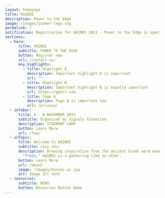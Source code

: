 ```yaml
---
layout: homepage
title: KAINOS
description: Power to the Edge
image: /images/isomer-logo.svg
permalink: /
notification: Registration for KAINOS 2023 - Power to the Edge is open now!
sections:
  - hero:
      title: KAINOS
      subtitle: POWER TO THE EDGE
      button: Register now
      url: /contact-us/
      key_highlights:
        - title: Highlight A
          description: Important highlight A is important
          url: ""
        - title: Highlight B
          description: Important highlight B is equally important
          url: https://gmail.com
        - title: Page A
          description: Page A is important too
          url: /privacy/
  - infobar:
      title: 6 - 8 NOVEMBER 2023
      subtitle: Organised by Signals formation
      description: STAGMONT CAMP
      button: Learn More
      url: /faq/
  - infopic:
      title: Welcome to KAINOS
      subtitle: /kai̯.nós/
      description: Drawing inspiration from the ancient Greek word meaning "new" or
        "fresh," KAINOS is a gathering like no other.
      button: Learn More
      url: /about
      image: /images/kainos-ai.jpg
      alt: Image alt text
  - resources:
      subtitle: NEWS
      button: Resources Button Name
---
```

